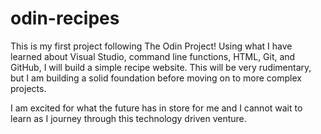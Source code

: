 # odin-recipes
This is my first project following The Odin Project!
Using what I have learned about Visual Studio, command line functions, HTML, Git, and GitHub, I will build a simple recipe website.
This will be very rudimentary, but I am building a solid foundation before moving on to more complex projects.

I am excited for what the future has in store for me and I cannot wait to learn as I journey through this technology driven venture.